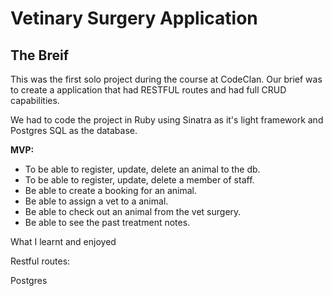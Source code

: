 <h1> Vetinary Surgery Application </h1>

<h2> The Breif </h2>

This was the first solo project during the course at CodeClan. Our brief was to create a application that had RESTFUL routes
and had full CRUD capabilities. 
 
We had to code the project in Ruby using Sinatra as it's light framework and Postgres SQL as the database. 

<strong> MVP: </strong>
-  To be able to register, update, delete an animal to the db.
-  To be able to register, update, delete a member of staff.
-  Be able to create a booking for an animal.
-  Be able to assign a vet to a animal.
-  Be able to check out an animal from the vet surgery.
-  Be able to see the past treatment notes. 



What I learnt and enjoyed

Restful routes:


Postgres




